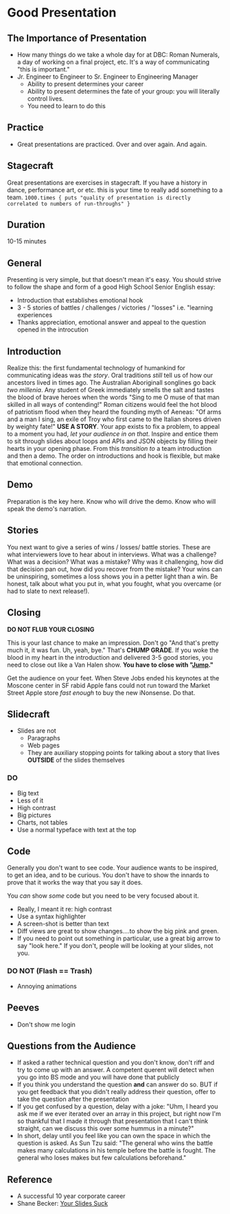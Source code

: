 # Good Presentation

## The Importance of Presentation

* How many things do we take a whole day for at DBC: Roman Numerals, a day of
  working on a final project, etc.  It's a way of communicating "this is
  important."
* Jr. Engineer to Engineer to Sr. Engineer to Engineering Manager
  * Ability to present determines your career
  * Ability to present determines the fate of your group: you will literally
    control lives.
  * You need to learn to do this

## Practice

* Great presentations are practiced.  Over and over again.  And again.

## Stagecraft

Great presentations are exercises in stagecraft.  If you have a history in
dance, performance art, or etc. this is your time to really add something to a
team.  `1000.times { puts "quality of presentation is directly correlated to
numbers of run-throughs" }`

## Duration

10-15 minutes

## General

Presenting is very simple, but that doesn't mean it's easy.  You should strive
to follow the shape and form of a good High School Senior English essay:

* Introduction that establishes emotional hook
* 3 - 5 stories of battles / challenges / victories / "losses" i.e. "learning
  experiences
* Thanks appreciation, emotional answer and appeal to the question opened in
  the introcution

## Introduction

Realize this: the first fundamental technology of humankind for communicating
ideas was _the story_.  Oral traditions _still_ tell us of how our ancestors
lived in times ago.  The Australian Aboriginall songlines go back _two
millenia_.  Any student of Greek immediately smells the salt and
tastes the blood of brave heroes when the words "Sing to me O muse of that man
skilled in all ways of contending!"  Roman citizens would feel the hot blood of
patriotism flood when they heard the founding myth of Aeneas: "Of arms and a
man I sing, an exile of Troy who first came to the Italian shores driven by
weighty fate!"  **USE A STORY**.  Your app exists to fix a problem, to appeal
to a moment you had, _let your audience in on that_.  Inspire and entice them
to sit through slides about loops and APIs and JSON objects by filling their
hearts in your opening phase.  From this _transition to_ a team introduction
and then a demo.  The order on introductions and hook is flexible, but make
that emotional connection.

## Demo

Preparation is the key here. Know who will drive the demo.  Know who will speak
the demo's narration.

## Stories

You next want to give a series of wins / losses/ battle stories.  These are
what interviewers love to hear about in interviews. What was a challenge?  What
was a decision?  What was a mistake? Why was it challenging, how did that
decision pan out, how did you recover from the mistake?  Your wins can be
uninspiring, sometimes a loss shows you in a petter light than a win. Be
honest, talk about what you put in, what you fought, what you overcame (or had
to slate to next release!).

## Closing

**DO NOT FLUB YOUR CLOSING**

This is your last chance to make an impression.  Don't go "And that's pretty
much it, it was fun. Uh,  yeah, bye."  That's **CHUMP GRADE**.  If you woke the
blood in my heart in the introduction and delivered 3-5 good stories, you need
to close out like a Van Halen show. **You have to close with "[Jump]."**

Get the audience on your feet.  When Steve Jobs ended his keynotes at the
Moscone center in SF rabid Apple fans could not run toward the Market Street
Apple store _fast enough_ to buy the new iNonsense.  Do that.

## Slidecraft

* Slides are not
  * Paragraphs
  * Web pages
  * They are auxiliary stopping points for talking about a story that lives
    **OUTSIDE** of the slides themselves

###  DO

  * Big text
  * Less of it
  * High contrast
  * Big pictures
  * Charts, not tables
  * Use a normal typeface with text at the top

## Code

Generally you don't want to see code. Your audience wants to be inspired, to
get an idea, and to be curious. You don't have to show the innards to prove
that it works the way that you say it does.

You _can_ show _some_ code but you need to be very focused about it.

  * Really, I meant it re: high contrast
  * Use a syntax highlighter
  * A screen-shot is better than text
  * Diff views are great to show changes....to show the big pink and green.
  * If you need to point out something in particular, use a great big arrow
    to say "look here."  If you don't, people will be looking at your slides,
    not you.

### DO NOT (Flash == Trash)
  * Annoying animations

## Peeves
  * Don't show me login

## Questions from the Audience
  
* If asked a rather technical question and you don't know, don't riff and try to come up with an answer.  A competent querent will detect when you go into BS mode and you will have done that publicly
* If you think you understand the question **and** can answer do so.  BUT if you get feedback that you didn't really address their question, offer to take the question after the presentation
* If you get confused by a question, delay with a joke: "Uhm, I heard you ask me if we ever iterated over an array in this project, but right now I'm so thankful that I made it through that presentation that I can't think straight, can we discuss this over some hummus in a minute?"
* In short, delay until you feel like you can own the space in which the question is asked.  As Sun Tzu said: "The general who wins the battle makes many calculations in his temple before the battle is fought. The general who loses makes but few calculations beforehand."

## Reference
  * A successful 10 year corporate career
  * Shane Becker: [Your Slides Suck](http://www.confreaks.com/videos/488-larubyconf2011-your-slides-suck)

[Jump]: https://www.youtube.com/watch?v=SwYN7mTi6HM
